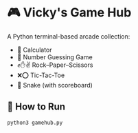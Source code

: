 # 🎮 Vicky's Game Hub

A Python terminal-based arcade collection:

- 🧮 Calculator  
- 🎲 Number Guessing Game  
- ✊✋✌️ Rock–Paper–Scissors  
- ❌⭕ Tic-Tac-Toe  
- 🐍 Snake (with scoreboard)  

## 🚀 How to Run
```bash
python3 gamehub.py